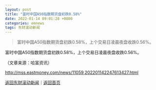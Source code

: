 ```yaml
---
layout: post
title: "富时中国A50指数期货盘初跌0.58%"
date: 2022-01-14 09:01:28 +0800
categories: emnews
tags: 东财滚动新闻
---
```

> 富时中国A50指数期货盘初跌0.58%，上个交易日凌晨夜盘收跌0.56%。

<p>富时中国A50指数期货盘初跌0.58%，上个交易日凌晨夜盘收跌0.56%。</p><p class="em_media">（文章来源：哈富资讯）</p>

<http://mss.eastmoney.com/news/11059,202201142247613427.html>

[返回东财滚动新闻](//finews.withounder.com/emnews/)｜[返回首页](//finews.withounder.com/)
